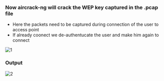 ### Now aircrack-ng will crack the WEP key captured in the .pcap file

+ Here the packets need to be captured during connection of the user to access point
+ If already coonect we de-authentucate the user and make him again to connect
  
![1](https://github.com/Kr1shna02/Hack_Flow/assets/117007783/4c8d61f0-3ee8-49d0-8625-c0a7f60247c2)

### Output

![2](https://github.com/Kr1shna02/Hack_Flow/assets/117007783/1e8a0fd1-88c5-4785-85c5-abf95bc2bd71)
